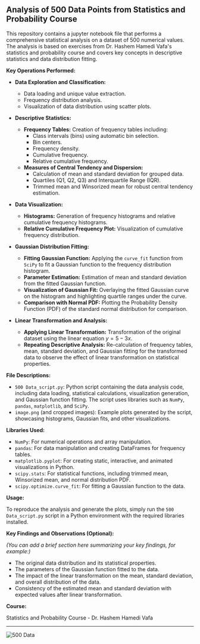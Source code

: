## Analysis of 500 Data Points from Statistics and Probability Course

This repository contains a jupyter notebook file that performs a comprehensive statistical analysis on a dataset of 500 numerical values. The analysis is based on exercises from Dr. Hashem Hamedi Vafa's statistics and probability course and covers key concepts in descriptive statistics and data distribution fitting.

**Key Operations Performed:**

*   **Data Exploration and Classification:**
    *   Data loading and unique value extraction.
    *   Frequency distribution analysis.
    *   Visualization of data distribution using scatter plots.

*   **Descriptive Statistics:**
    *   **Frequency Tables:** Creation of frequency tables including:
        *   Class intervals (bins) using automatic bin selection.
        *   Bin centers.
        *   Frequency density.
        *   Cumulative frequency.
        *   Relative cumulative frequency.
    *   **Measures of Central Tendency and Dispersion:**
        *   Calculation of mean and standard deviation for grouped data.
        *   Quartiles (Q1, Q2, Q3) and Interquartile Range (IQR).
        *   Trimmed mean and Winsorized mean for robust central tendency estimation.

*   **Data Visualization:**
    *   **Histograms:** Generation of frequency histograms and relative cumulative frequency histograms.
    *   **Relative Cumulative Frequency Plot:** Visualization of cumulative frequency distribution.

*   **Gaussian Distribution Fitting:**
    *   **Fitting Gaussian Function:** Applying the `curve_fit` function from `SciPy` to fit a Gaussian function to the frequency distribution histogram.
    *   **Parameter Estimation:** Estimation of mean and standard deviation from the fitted Gaussian function.
    *   **Visualization of Gaussian Fit:** Overlaying the fitted Gaussian curve on the histogram and highlighting quartile ranges under the curve.
    *   **Comparison with Normal PDF:** Plotting the Probability Density Function (PDF) of the standard normal distribution for comparison.

*   **Linear Transformation and Analysis:**
    *   **Applying Linear Transformation:** Transformation of the original dataset using the linear equation  $y = 5 - 3x$.
    *   **Repeating Descriptive Analysis:** Re-calculation of frequency tables, mean, standard deviation, and Gaussian fitting for the transformed data to observe the effect of linear transformation on statistical properties.

**File Descriptions:**

*   `500 Data_script.py`: Python script containing the data analysis code, including data loading, statistical calculations, visualization generation, and Gaussian function fitting. The script uses libraries such as `NumPy`, `pandas`, `matplotlib`, and `SciPy`.
*   `image.png` (and cropped images): Example plots generated by the script, showcasing histograms, Gaussian fits, and other visualizations.

**Libraries Used:**

*   `NumPy`: For numerical operations and array manipulation.
*   `pandas`: For data manipulation and creating DataFrames for frequency tables.
*   `matplotlib.pyplot`: For creating static, interactive, and animated visualizations in Python.
*   `scipy.stats`: For statistical functions, including trimmed mean, Winsorized mean, and normal distribution PDF.
*   `scipy.optimize.curve_fit`: For fitting a Gaussian function to the data.

**Usage:**

To reproduce the analysis and generate the plots, simply run the `500 Data_script.py` script in a Python environment with the required libraries installed.

**Key Findings and Observations (Optional):**

*(You can add a brief section here summarizing your key findings, for example:)*

*   The original data distribution and its statistical properties.
*   The parameters of the Gaussian function fitted to the data.
*   The impact of the linear transformation on the mean, standard deviation, and overall distribution of the data.
*   Consistency of the estimated mean and standard deviation with expected values after linear transformation.

**Course:**

Statistics and Probability Course - Dr. Hashem Hamedi Vafa

---


![500 Data](https://github.com/user-attachments/assets/0811588f-09d0-4681-b568-d5e6340ccfe6)
